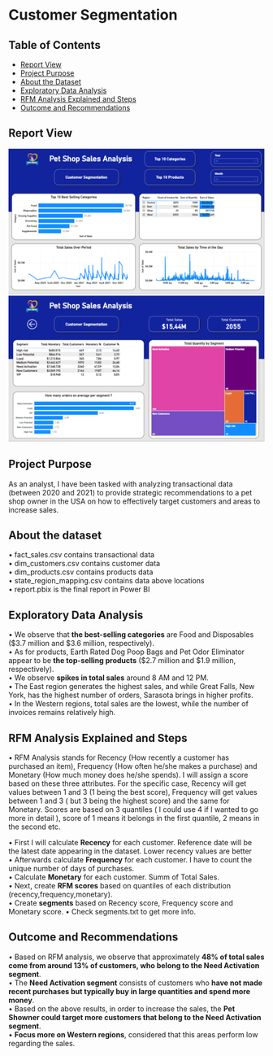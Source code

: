 <h1><strong>Customer Segmentation</strong></h1>

<h2><strong>Table of Contents</h2></strong>

- [Report View](#report-view)
- [Project Purpose](#project-purpose)
- [About the Dataset](#about-the-dataset)
- [Exploratory Data Analysis](#exploratory-data-analysis)
- [RFM Analysis Explained and Steps](#rfm-analysis-explained-and-steps)
- [Outcome and Recommendations](#outcome-and-recommendations)

<h2>Report View</h2>

![alt text](report_1.PNG)
![alt text](report_2.PNG)


<h2><strong>Project Purpose</strong></h2>
As an analyst, I have been tasked with analyzing transactional data (between 2020 and 2021) to provide strategic recommendations to a pet shop owner in the USA on how to effectively target customers and areas to increase sales.

<h2><strong>About the dataset</strong></h2>
&#8226; fact_sales.csv contains transactional data <br>
&#8226; dim_customers.csv contains customer data <br>
&#8226; dim_products.csv contains products data <br>
&#8226; state_region_mapping.csv contains data above locations <br>
&#8226; report.pbix is the final report in Power BI

<h2><strong>Exploratory Data Analysis</strong></h2>
&#8226; We observe that <strong>the best-selling categories</strong> are Food and Disposables ($3.7 million and $3.6 million, respectively). <br>
&#8226; As for products, Earth Rated Dog Poop Bags and Pet Odor Eliminator appear to be <strong>the top-selling products</strong> ($2.7 million and $1.9 million, respectively). <br>
&#8226; We observe <strong>spikes in total sales</strong> around 8 AM and 12 PM. <br>
&#8226; The East region generates the highest sales, and while Great Falls, New York, has the highest number of orders, Sarasota brings in higher profits. <br>
&#8226; In the Western regions, total sales are the lowest, while the number of invoices remains relatively high. <br>

<h2> <strong>RFM Analysis Explained and Steps </strong></h2>

&#8226; RFM Analysis stands for Recency (How recently a customer has purchased an item), Frequency (How often he/she makes a purchase) and Monetary (How much money does he/she spends). I will assign a score based on these three attributes. For the specific case, Recency will get values between 1 and 3 (1 being the best score), Frequency will get values between 1 and 3 ( but 3 being the highest score) and the same for Monetary. Scores are based on 3 quantiles ( I could use 4 if I wanted to go more in detail ), score of 1 means it belongs in the first quantile, 2 means in the second etc.

&#8226; First I will calculate <strong>Recency</strong> for each customer. Reference date will be the latest date appearing in the dataset. Lower recency values are better <br>
&#8226; Afterwards calculate <strong>Frequency</strong> for each customer. I have to count the unique number of days of purchases. <br>
&#8226; Calculate <strong>Monetary</strong> for each customer. Summ of Total Sales. <br>
&#8226; Next, create <strong>RFM scores</strong> based on quantiles of each distribution (recency,frequency,monetary). <br>
&#8226; Create <strong>segments</strong> based on Recency score, Frequency score and Monetary score.
&#8226; Check segments.txt to get more info.

<h2>Outcome and Recommendations</h2>
&#8226; Based on RFM analysis, we observe that approximately <strong> 48% of total sales come from around 13% of customers, who belong to the Need Activation segment</strong>. <br>
&#8226; The <strong>Need Activation segment</strong> consists of customers who <strong>have not made recent purchases but typically buy in large quantities and spend more money</strong>. <br>
&#8226; Based on the above results, in order to increase the sales, the <strong>Pet Showner could target more customers that belong to the Need Activation segment</strong>. <br>
&#8226; <strong>Focus more on Western regions</strong>, considered that this areas perform low regarding the sales.





